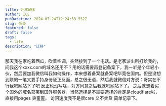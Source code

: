 ```yaml
---
title: 迁移WEB
author: ICE
pubDatetime: 2024-07-24T12:24:53.552Z
slug: 杂谈
featured: false
draft: false
tags:
  - life
description: "迁移"
---
```


那天我在家吃着西瓜，吹着空调，突然接到了一个电话。是老家派出所打给我的，问我这个xxxx.com的域名还用不？用的话需要再登记备案下，我一听是个年轻小伙，然后要加我微信叫我如何操作，本来想着备案就备案吧毕竟在国内。但是没想到烦的一笔又要手持身份证正反面，总之很无语，然后我就微信对方说：哥实在不行我吧网站下了吧 反正也没写啥，对方同意之后我就吧网站下了。
之后就想着买个国外的域名部署到国外服务器，当然选择是不需要选择的肯定是cloudflare啦，直接用pages 爽歪歪。
访问速度我不是很care 又不卖货 简单记录下。